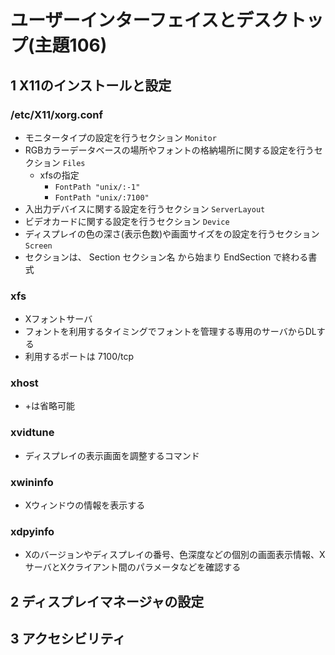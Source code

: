 # ユーザーインターフェイスとデスクトップ(主題106)

## 1 X11のインストールと設定
### /etc/X11/xorg.conf
- モニタータイプの設定を行うセクション ```Monitor```
- RGBカラーデータベースの場所やフォントの格納場所に関する設定を行うセクション ```Files```
	- xfsの指定
		- ```FontPath "unix/:-1"```
		- ```FontPath "unix/:7100"```
- 入出力デバイスに関する設定を行うセクション ```ServerLayout```
- ビデオカードに関する設定を行うセクション ```Device```
- ディスプレイの色の深さ(表示色数)や画面サイズをの設定を行うセクション ```Screen```
- セクションは、 Section セクション名 から始まり EndSection で終わる書式
### xfs
- Xフォントサーバ
- フォントを利用するタイミングでフォントを管理する専用のサーバからDLする
- 利用するポートは 7100/tcp
### xhost
- +は省略可能
### xvidtune
- ディスプレイの表示画面を調整するコマンド
### xwininfo
- Xウィンドウの情報を表示する
### xdpyinfo
- Xのバージョンやディスプレイの番号、色深度などの個別の画面表示情報、XサーバとXクライアント間のパラメータなどを確認する

## 2 ディスプレイマネージャの設定
## 3 アクセシビリティ
